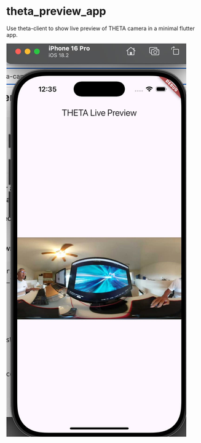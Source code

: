 # theta_preview_app

Use theta-client to show live preview of THETA camera in a
minimal flutter app.

![screenshot](./readme_assets/screenshot.jpeg)

